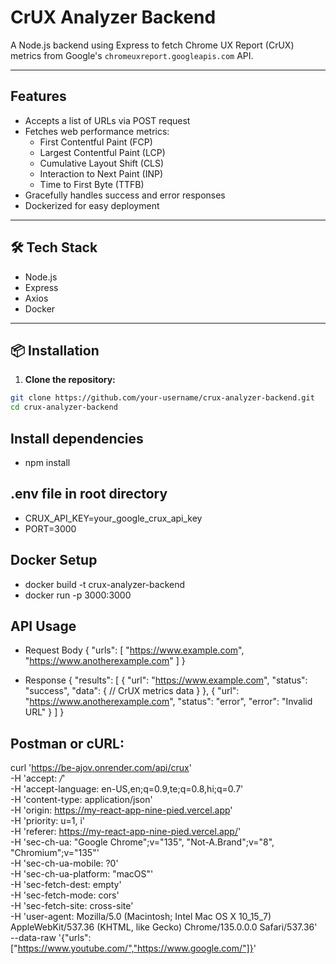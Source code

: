 # CrUX Analyzer Backend

A Node.js backend using Express to fetch Chrome UX Report (CrUX) metrics from Google's `chromeuxreport.googleapis.com` API.

---

## Features

- Accepts a list of URLs via POST request
- Fetches web performance metrics:
  - First Contentful Paint (FCP)
  - Largest Contentful Paint (LCP)
  - Cumulative Layout Shift (CLS)
  - Interaction to Next Paint (INP)
  - Time to First Byte (TTFB)
- Gracefully handles success and error responses
- Dockerized for easy deployment

---

## 🛠 Tech Stack

- Node.js
- Express
- Axios
- Docker

---

## 📦 Installation

1. **Clone the repository:**

```bash
git clone https://github.com/your-username/crux-analyzer-backend.git
cd crux-analyzer-backend
```

## Install dependencies

- npm install

## .env file in root directory

- CRUX_API_KEY=your_google_crux_api_key
- PORT=3000

## Docker Setup

- docker build -t crux-analyzer-backend
- docker run -p 3000:3000

## API Usage

- Request Body
  {
  "urls": [
  "https://www.example.com",
  "https://www.anotherexample.com"
  ]
  }

- Response
  {
  "results": [
  {
  "url": "https://www.example.com",
  "status": "success",
  "data": {
  // CrUX metrics data
  }
  },
  {
  "url": "https://www.anotherexample.com",
  "status": "error",
  "error": "Invalid URL"
  }
  ]
  }

## Postman or cURL:

curl 'https://be-ajov.onrender.com/api/crux' \
 -H 'accept: _/_' \
 -H 'accept-language: en-US,en;q=0.9,te;q=0.8,hi;q=0.7' \
 -H 'content-type: application/json' \
 -H 'origin: https://my-react-app-nine-pied.vercel.app' \
 -H 'priority: u=1, i' \
 -H 'referer: https://my-react-app-nine-pied.vercel.app/' \
 -H 'sec-ch-ua: "Google Chrome";v="135", "Not-A.Brand";v="8", "Chromium";v="135"' \
 -H 'sec-ch-ua-mobile: ?0' \
 -H 'sec-ch-ua-platform: "macOS"' \
 -H 'sec-fetch-dest: empty' \
 -H 'sec-fetch-mode: cors' \
 -H 'sec-fetch-site: cross-site' \
 -H 'user-agent: Mozilla/5.0 (Macintosh; Intel Mac OS X 10_15_7) AppleWebKit/537.36 (KHTML, like Gecko) Chrome/135.0.0.0 Safari/537.36' \
 --data-raw '{"urls":["https://www.youtube.com/","https://www.google.com/"]}'
